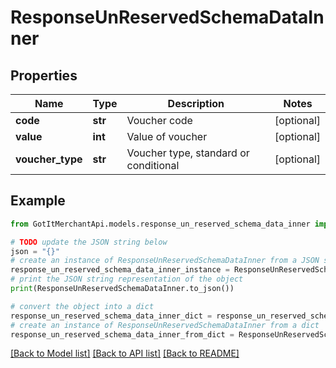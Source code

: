 # ResponseUnReservedSchemaDataInner


## Properties

Name | Type | Description | Notes
------------ | ------------- | ------------- | -------------
**code** | **str** | Voucher code | [optional] 
**value** | **int** | Value of voucher | [optional] 
**voucher_type** | **str** | Voucher type, standard or conditional | [optional] 

## Example

```python
from GotItMerchantApi.models.response_un_reserved_schema_data_inner import ResponseUnReservedSchemaDataInner

# TODO update the JSON string below
json = "{}"
# create an instance of ResponseUnReservedSchemaDataInner from a JSON string
response_un_reserved_schema_data_inner_instance = ResponseUnReservedSchemaDataInner.from_json(json)
# print the JSON string representation of the object
print(ResponseUnReservedSchemaDataInner.to_json())

# convert the object into a dict
response_un_reserved_schema_data_inner_dict = response_un_reserved_schema_data_inner_instance.to_dict()
# create an instance of ResponseUnReservedSchemaDataInner from a dict
response_un_reserved_schema_data_inner_from_dict = ResponseUnReservedSchemaDataInner.from_dict(response_un_reserved_schema_data_inner_dict)
```
[[Back to Model list]](../README.md#documentation-for-models) [[Back to API list]](../README.md#documentation-for-api-endpoints) [[Back to README]](../README.md)


